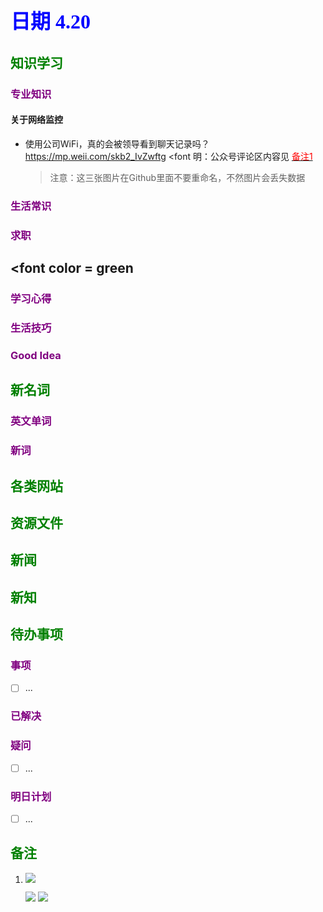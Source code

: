 ## <font color = blue face=楷体 size=6>日期 4.20 </font>

## <font color = green>知识学习 </font>
### <font color = purple>专业知识 </font>
#### 关于网络监控
+ 使用公司WiFi，真的会被领导看到聊天记录吗？
	https://mp.weii.com/skb2_IvZwftg <font 明：公众号评论区内容见<a id = "01-1">  [<font color = red>备注1</font>](#01-2) 
   > 注意：这三张图片在Github里面不要重命名，不然图片会丢失数据</font>  
   
   
### <font color = purple>生活常识 </font>

### <font color = purple>求职 </font>



## <font color = green    
### <font color = purple>学习心得 </font>

### <font color = purple>生活技巧 </font>

### <font color = purple>Good Idea </font>



## <font color = green>新名词 </font>
### <font color = purple>英文单词 </font>
### <font color = purple>新词 </font>



## <font color = green>各类网站 </font>


## <font color = green>资源文件 </font>


## <font color = green>新闻 </font>


## <font color = green>新知 </font>



## <font color = green>待办事项 </font>
### <font color = purple>事项 </font>
- [ ] ...
### <font color = purple>已解决 </font>
### <font color = purple>疑问 </font>
- [ ] ...
### <font color = purple>明日计划 </font>
- [ ] ...


## <font color = green>备注 </font>
  1. <a id ="01-2">[<font color = red></font>](#01-1)
	  <img src="https://github.com/zeff163/stackedit-app-data/blob/master/Daily%20work/2025/picture/4.20/001.jpg?raw=true">  
	  
	  <img src="https://github.com/zeff163/stackedit-app-data/blob/master/Daily%20work/2025/picture/4.20/002.jpg?raw=true">  
	  
	  <img src="https://github.com/zeff163/stackedit-app-data/blob/master/Daily%20work/2025/picture/4.20/003.jpg?raw=true">



<!--stackedit_data:
eyJoaXN0b3J5IjpbMTQ3NTk5OTc0NCwtMjAyNTY0Mjc5NywtMT
Y5MjAzNDYxLC0xNDQ5OTQxNDQyLDMxMzM0OTExNiwtMTIzODQ3
NzM3Ml19
-->